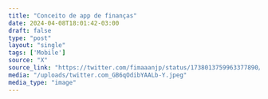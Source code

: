 ```yaml
---
title: "Conceito de app de finanças"
date: 2024-04-08T18:01:42-03:00
draft: false
type: "post"
layout: "single"
tags: ['Mobile']
source: "X"
source_link: "https://twitter.com/fimaaanjp/status/1738013759963377890/photo/1"
media: "/uploads/twitter.com_GB6qOdibYAALb-Y.jpeg"
media_type: "image"
---
```


